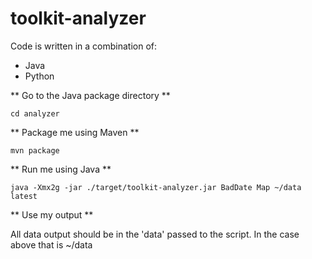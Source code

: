 toolkit-analyzer
=================

Code is written in a combination of:
 - Java
 - Python

 ** Go to the Java package directory **

    cd analyzer

 ** Package me using Maven **

    mvn package

** Run me using Java **

    java -Xmx2g -jar ./target/toolkit-analyzer.jar BadDate Map ~/data latest

** Use my output **

All data output should be in the 'data' passed to the script. In the case above that is ~/data